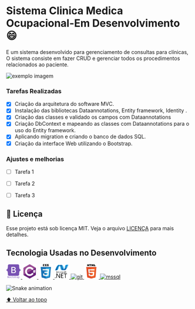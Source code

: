 # Sistema Clinica Medica Ocupacional-Em Desenvolvimento 😄


E um sistema desenvolvido para gerenciamento de consultas para clínicas,
O sistema consiste em fazer CRUD e gerenciar todos os procedimentos relacionados ao paciente.

<img src="https://repository-images.githubusercontent.com/441327465/f8f58a0d-ce65-4e25-b191-9ce809b07bcf" alt="exemplo imagem">

### Tarefas Realizadas

- [x] Criação da arquitetura do software MVC.
- [x] Instalação das bibliotecas Dataannotations, Entity framework, Identity .
- [x] Criação das classes e validado os campos com Dataannotations
- [x] Criação DbContext e mapeando as classes com Dataannotations para o uso do Entity framework. 
- [x] Aplicando migration e criando o banco de dados SQL.
- [x] Criação da interface Web utilizando o Bootstrap.

### Ajustes e melhorias

- [ ] Tarefa 1
- [ ] Tarefa 2
- [ ] Tarefa 3


## 📝 Licença

Esse projeto está sob licença MIT. Veja o arquivo [LICENÇA](LICENSE.md) para mais detalhes.
  
  <h2 align="left">Tecnologia Usadas no Desenvolvimento</h2>
<p align="left"> </a> <a href="https://getbootstrap.com" target="_blank" rel="noreferrer"> <img src="https://raw.githubusercontent.com/devicons/devicon/master/icons/bootstrap/bootstrap-plain-wordmark.svg" alt="bootstrap" width="40" height="40"/>
</a> <a href="https://www.w3schools.com/cs/" target="_blank" rel="noreferrer"> <img src="https://raw.githubusercontent.com/devicons/devicon/master/icons/csharp/csharp-original.svg" alt="csharp" width="40" height="40"/>
</a> <a href="https://www.w3schools.com/css/" target="_blank" rel="noreferrer"> <img src="https://raw.githubusercontent.com/devicons/devicon/master/icons/css3/css3-original-wordmark.svg" alt="css3" width="40" height="40"/> </a>
<a href="https://dotnet.microsoft.com/" target="_blank" rel="noreferrer"> <img src="https://raw.githubusercontent.com/devicons/devicon/master/icons/dot-net/dot-net-original-wordmark.svg" alt="dotnet" width="40" height="40"/>
</a> <a href="https://git-scm.com/" target="_blank" rel="noreferrer"> <img src="https://www.vectorlogo.zone/logos/git-scm/git-scm-icon.svg" alt="git" width="40" height="40"/>
</a> <a href="https://www.w3.org/html/" target="_blank" rel="noreferrer"> <img src="https://raw.githubusercontent.com/devicons/devicon/master/icons/html5/html5-original-wordmark.svg" alt="html5" width="40" height="40"/>  
 <a href="https://www.microsoft.com/en-us/sql-server" target="_blank" rel="noreferrer"> <img src="https://www.svgrepo.com/show/303229/microsoft-sql-server-logo.svg" alt="mssql" width="40" height="40"/> </a> </p>




![Snake animation](https://github.com/helyascouto/helyascouto/blob/output/github-contribution-grid-snake.svg)



[⬆ Voltar ao topo](#Gerenciamento-Consultas)<br>
